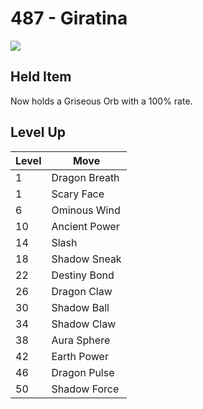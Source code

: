 # 487 - Giratina
![][487]

## Held Item
Now holds a Griseous Orb with a 100% rate.

## Level Up

Level | Move
---   | ---
  1   | Dragon Breath
  1   | Scary Face
  6   | Ominous Wind
 10   | Ancient Power
 14   | Slash
 18   | Shadow Sneak
 22   | Destiny Bond
 26   | Dragon Claw
 30   | Shadow Ball
 34   | Shadow Claw
 38   | Aura Sphere
 42   | Earth Power
 46   | Dragon Pulse
 50   | Shadow Force



[487]: /img/pokemon/487.png
